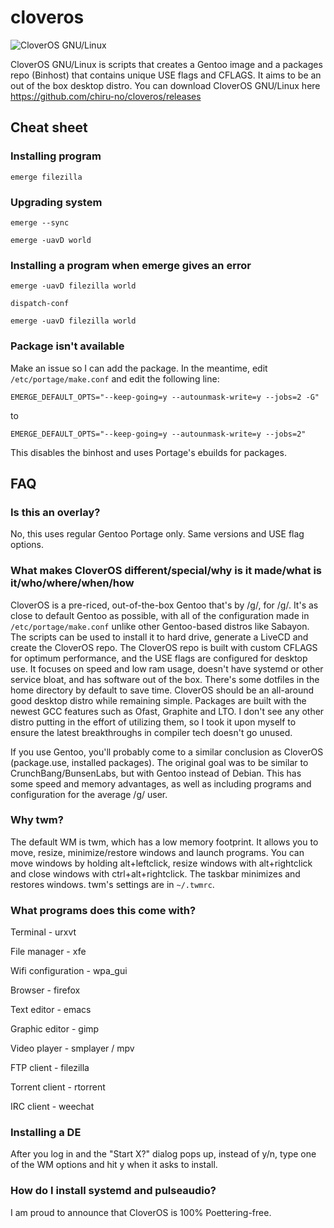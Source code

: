# cloveros
![CloverOS GNU/Linux](https://raw.githubusercontent.com/chiru-no/cloveros/master/artwork/logo.png "CloverOS GNU/Linux")

CloverOS GNU/Linux is scripts that creates a Gentoo image and a packages repo (Binhost) that contains unique USE flags and CFLAGS. It aims to be an out of the box desktop distro. You can download CloverOS GNU/Linux here https://github.com/chiru-no/cloveros/releases

## Cheat sheet

### Installing program
`emerge filezilla`

### Upgrading system
`emerge --sync`

`emerge -uavD world`

### Installing a program when emerge gives an error
`emerge -uavD filezilla world`

`dispatch-conf`

`emerge -uavD filezilla world`

### Package isn't available
Make an issue so I can add the package. In the meantime, edit `/etc/portage/make.conf` and edit the following line:

`EMERGE_DEFAULT_OPTS="--keep-going=y --autounmask-write=y --jobs=2 -G"`

to

`EMERGE_DEFAULT_OPTS="--keep-going=y --autounmask-write=y --jobs=2"`

This disables the binhost and uses Portage's ebuilds for packages.

## FAQ

### Is this an overlay?
No, this uses regular Gentoo Portage only. Same versions and USE flag options.

### What makes CloverOS different/special/why is it made/what is it/who/where/when/how

CloverOS is a pre-riced, out-of-the-box Gentoo that's by /g/, for /g/. It's as close to default Gentoo as possible, with all of the configuration made in `/etc/portage/make.conf` unlike other Gentoo-based distros like Sabayon. The scripts can be used to install it to hard drive, generate a LiveCD and create the CloverOS repo. The CloverOS repo is built with custom CFLAGS for optimum performance, and the USE flags are configured for desktop use. It focuses on speed and low ram usage, doesn't have systemd or other service bloat, and has software out of the box. There's some dotfiles in the home directory by default to save time. CloverOS should be an all-around good desktop distro while remaining simple. Packages are built with the newest GCC features such as Ofast, Graphite and LTO. I don't see any other distro putting in the effort of utilizing them, so I took it upon myself to ensure the latest breakthroughs in compiler tech doesn't go unused.

If you use Gentoo, you'll probably come to a similar conclusion as CloverOS (package.use, installed packages). The original goal was to be similar to CrunchBang/BunsenLabs, but with Gentoo instead of Debian. This has some speed and memory advantages, as well as including programs and configuration for the average /g/ user.

### Why twm?

The default WM is twm, which has a low memory footprint. It allows you to move, resize, minimize/restore windows and launch programs. You can move windows by holding alt+leftclick, resize windows with alt+rightclick and close windows with ctrl+alt+rightclick. The taskbar minimizes and restores windows. twm's settings are in `~/.twmrc`.

### What programs does this come with?

Terminal - urxvt

File manager - xfe

Wifi configuration - wpa_gui

Browser - firefox

Text editor - emacs

Graphic editor - gimp

Video player - smplayer / mpv

FTP client - filezilla

Torrent client - rtorrent

IRC client - weechat

### Installing a DE
After you log in and the "Start X?" dialog pops up, instead of y/n, type one of the WM options and hit y when it asks to install.

### How do I install systemd and pulseaudio?

I am proud to announce that CloverOS is 100% Poettering-free.

